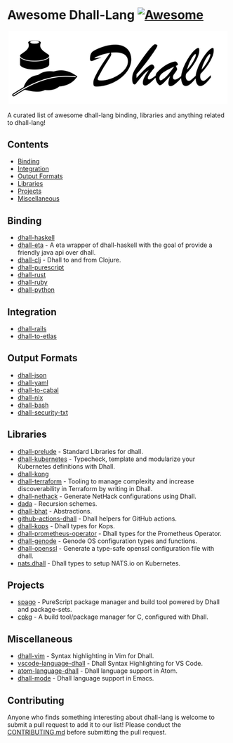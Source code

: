 # Awesome Dhall-Lang [![Awesome](https://awesome.re/badge.svg)](https://awesome.re)

<div align="center">
    <div>
        <img width="500" src="img/dhall-logo.png" alt="dhall-logo">
    </div>
</div>

A curated list of awesome dhall-lang binding, libraries and anything related to dhall-lang!

## Contents
- [Binding](#binding)
- [Integration](#integration)
- [Output Formats](#output-formats)
- [Libraries](#libraries)
- [Projects](#projects)
- [Miscellaneous](#miscellaneous)

## Binding
- [dhall-haskell](https://github.com/dhall-lang/dhall-haskell)
- [dhall-eta](https://github.com/eta-lang/dhall-eta) - A eta wrapper of dhall-haskell with the goal of provide a friendly java api over dhall.
- [dhall-clj](https://github.com/f-f/dhall-clj) - Dhall to and from Clojure.
- [dhall-purescript](https://github.com/MonoidMusician/dhall-purescript)
- [dhall-rust](https://github.com/Nadrieril/dhall-rust)
- [dhall-ruby](https://git.sr.ht/~singpolyma/dhall-ruby)
- [dhall-python](https://github.com/SupraSummus/dhall-python)

## Integration
- [dhall-rails](https://git.sr.ht/~singpolyma/dhall-rails)
- [dhall-to-etlas](https://github.com/eta-lang/dhall-to-etlas)

## Output Formats
- [dhall-json](https://github.com/dhall-lang/dhall-haskell/tree/master/dhall-json)
- [dhall-yaml](https://github.com/dhall-lang/dhall-haskell/tree/master/dhall-json)
- [dhall-to-cabal](https://github.com/dhall-lang/dhall-to-cabal)
- [dhall-nix](https://github.com/dhall-lang/dhall-haskell/tree/master/dhall-nix)
- [dhall-bash](https://github.com/dhall-lang/dhall-haskell/tree/master/dhall-bash)
- [dhall-security-txt](https://github.com/coralogix/dhall-security-txt)

## Libraries
- [dhall-prelude](https://github.com/dhall-lang/dhall-lang/tree/master/Prelude) - Standard Libraries for dhall.
- [dhall-kubernetes](https://github.com/dhall-lang/dhall-kubernetes) - Typecheck, template and modularize your Kubernetes definitions with Dhall.
- [dhall-kong](https://github.com/RyanSiu1995/dhall-kong)
- [dhall-terraform](https://github.com/blast-hardcheese/dhall-terraform) - Tooling to manage complexity and increase discoverability in Terraform by writing in Dhall.
- [dhall-nethack](https://github.com/dhall-lang/dhall-nethack) - Generate NetHack configurations using Dhall.
- [dada](https://github.com/sellout/dada) - Recursion schemes.
- [dhall-bhat](https://github.com/FormationAI/dhall-bhat/) - Abstractions.
- [github-actions-dhall](https://github.com/vmchale/github-actions-dhall) - Dhall helpers for GitHub actions.
- [dhall-kops](https://github.com/coralogix/dhall-kops) - Dhall types for Kops.
- [dhall-prometheus-operator](https://github.com/coralogix/dhall-prometheus-operator) - Dhall types for the Prometheus Operator.
- [dhall-genode](https://git.sr.ht/~ehmry/dhall-genode) - Genode OS configuration types and functions.
- [dhall-openssl](https://github.com/jvanbruegge/dhall-openssl) - Generate a type-safe openssl configuration file with dhall.
- [nats.dhall](https://github.com/wallyqs/nats.dhall) - Dhall types to setup NATS.io on Kubernetes.

## Projects
- [spago](https://github.com/spacchetti/spago) - PureScript package manager and build tool powered by Dhall and package-sets.
- [cpkg](https://github.com/vmchale/cpkg) - A build tool/package manager for C, configured with Dhall.

## Miscellaneous
- [dhall-vim](https://github.com/vmchale/dhall-vim) - Syntax highlighting in Vim for Dhall.
- [vscode-language-dhall](https://github.com/PanAeon/vscode-language-dhall) - Dhall Syntax Highlighting for VS Code.
- [atom-language-dhall](https://github.com/jmitchell/atom-language-dhall) - Dhall language support in Atom.
- [dhall-mode](https://github.com/psibi/dhall-mode) - Dhall language support in Emacs.

## Contributing
Anyone who finds something interesting about dhall-lang is welcome to submit a pull request to add it to our list!
Please conduct the [CONTRIBUTING.md](CONTRIBUTING.md) before submitting the pull request.
